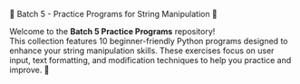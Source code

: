🚀 Batch 5 - Practice Programs for String Manipulation 🎯

Welcome to the **Batch 5 Practice Programs** repository!  
This collection features 10 beginner-friendly Python programs designed to enhance your string manipulation skills. 
These exercises focus on user input, text formatting, and modification techniques to help you practice and improve. 🚀
